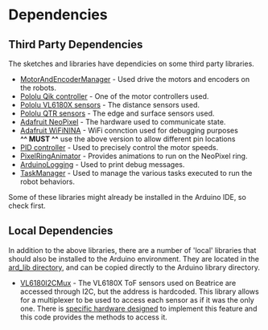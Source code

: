 # Dependencies

## Third Party Dependencies
The sketches and libraries have dependicies on some third party libraries.

- [MotorAndEncoderManager](https://github.com/markwomack/MotorAndEncoderManager) - Used
  drive the motors and encoders on the robots.
- [Pololu Qik controller](https://github.com/pololu/qik-arduino) - One of the motor
  controllers used.
- [Pololu VL6180X sensors](https://github.com/pololu/vl6180x-arduino) - The distance
  sensors used.
- [Pololu QTR sensors](https://github.com/pololu/qtr-sensors-arduino) - The edge and
  surface sensors used.
- [Adafruit NeoPixel](https://github.com/adafruit/Adafruit_NeoPixel) - The hardware used
  to communicate state.
- [Adafruit WiFiNINA](https://github.com/adafruit/WiFiNINA) - WiFi connction used for
  debugging purposes<br/>
**^^ MUST ^^** use the above version to allow different pin locations
- [PID controller](https://github.com/br3ttb/Arduino-PID-Library) - Used to precisely
  control the motor speeds.
- [PixelRingAnimator](https://github.com/markwomack/PixelRingAnimator) - Provides
  animations to run on the NeoPixel ring.
- [ArduinoLogging](https://github.com/markwomack/ArduinoLogging) - Used to print debug
  messages.
- [TaskManager](https://github.com/markwomack/TaskManager) - Used to manage the various
  tasks executed to run the robot behaviors.

Some of these libraries might already be installed in the Arduino
IDE, so check first.

## Local Dependencies
In addition to the above libraries, there are a number of 'local'
libraries that should also be installed to the Arduino environment.
They are located in the [ard_lib directory](https://github.com/markwomack/robotics/tree/main/ard_lib),
and can be copied directly to the Arduino library directory.

- [VL6180I2CMux](https://github.com/markwomack/robotics/tree/main/ard_lib/VL6180I2CMux) -
  The VL6180X ToF sensors used on Beatrice are accessed through I2C, but the address is
  hardcoded. This library allows for a multiplexer to be used to access each sensor as
  if it was the only one. There is 
  [specific hardware designed](https://github.com/markwomack/robotics/tree/main/robot_mark_ii/physical)
  to implement this feature and this code provides the methods to access it.
